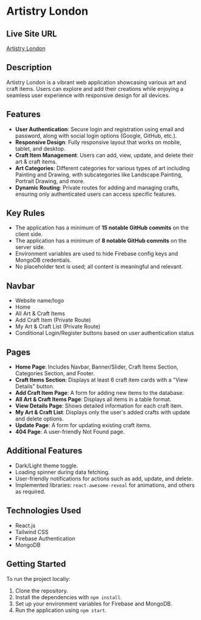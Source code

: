 # Artistry London

## Live Site URL
[Artistry London](https://artistry-london.web.app)

## Description
Artistry London is a vibrant web application showcasing various art and craft items. Users can explore and add their creations while enjoying a seamless user experience with responsive design for all devices.

## Features
- **User Authentication**: Secure login and registration using email and password, along with social login options (Google, GitHub, etc.).
- **Responsive Design**: Fully responsive layout that works on mobile, tablet, and desktop.
- **Craft Item Management**: Users can add, view, update, and delete their art & craft items.
- **Art Categories**: Different categories for various types of art including Painting and Drawing, with subcategories like Landscape Painting, Portrait Drawing, and more.
- **Dynamic Routing**: Private routes for adding and managing crafts, ensuring only authenticated users can access specific features.

## Key Rules
- The application has a minimum of **15 notable GitHub commits** on the client side.
- The application has a minimum of **8 notable GitHub commits** on the server side.
- Environment variables are used to hide Firebase config keys and MongoDB credentials.
- No placeholder text is used; all content is meaningful and relevant.

## Navbar
- Website name/logo
- Home
- All Art & Craft Items
- Add Craft Item (Private Route)
- My Art & Craft List (Private Route)
- Conditional Login/Register buttons based on user authentication status

## Pages
- **Home Page**: Includes Navbar, Banner/Slider, Craft Items Section, Categories Section, and Footer.
- **Craft Items Section**: Displays at least 6 craft item cards with a "View Details" button.
- **Add Craft Item Page**: A form for adding new items to the database.
- **All Art & Craft Items Page**: Displays all items in a table format.
- **View Details Page**: Shows detailed information for each craft item.
- **My Art & Craft List**: Displays only the user's added crafts with update and delete options.
- **Update Page**: A form for updating existing craft items.
- **404 Page**: A user-friendly Not Found page.

## Additional Features
- Dark/Light theme toggle.
- Loading spinner during data fetching.
- User-friendly notifications for actions such as add, update, and delete.
- Implemented libraries: `react-awesome-reveal` for animations, and others as required.

## Technologies Used
- React.js
- Tailwind CSS
- Firebase Authentication
- MongoDB

## Getting Started
To run the project locally:
1. Clone the repository.
2. Install the dependencies with `npm install`.
3. Set up your environment variables for Firebase and MongoDB.
4. Run the application using `npm start`.
